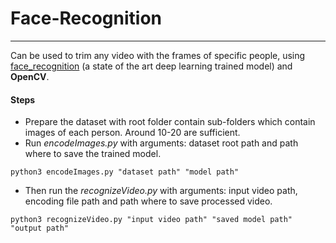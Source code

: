 # Face-Recognition  
---  
Can be used to trim any video with the frames of specific people, using [face_recognition](https://pypi.org/project/face-recognition/) (a state of the art deep learning trained model) and **OpenCV**.

#### Steps  
* Prepare the dataset with root folder contain sub-folders which contain images of each person. Around 10-20 are sufficient.  
* Run _encodeImages.py_ with arguments: dataset root path and path where to save the trained model.  
```
python3 encodeImages.py "dataset path" "model path"
```  
* Then run the _recognizeVideo.py_ with arguments: input video path, encoding file path and path where to save processed video.
```
python3 recognizeVideo.py "input video path" "saved model path" "output path"
```
